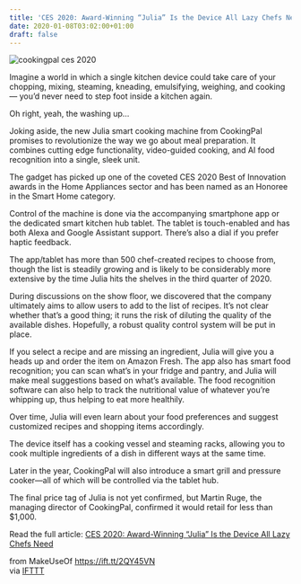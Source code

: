 ```yaml
---
title: 'CES 2020: Award-Winning “Julia” Is the Device All Lazy Chefs Need'
date: 2020-01-08T03:02:00+01:00
draft: false
---
```


![cookingpal ces 2020](https://static.makeuseof.com/wp-content/uploads/2020/01/cookingpal-1.jpg)

Imagine a world in which a single kitchen device could take care of your chopping, mixing, steaming, kneading, emulsifying, weighing, and cooking— you’d never need to step foot inside a kitchen again.

Oh right, yeah, the washing up…

Joking aside, the new Julia smart cooking machine from CookingPal promises to revolutionize the way we go about meal preparation. It combines cutting edge functionality, video-guided cooking, and AI food recognition into a single, sleek unit.

The gadget has picked up one of the coveted CES 2020 Best of Innovation awards in the Home Appliances sector and has been named as an Honoree in the Smart Home category.

Control of the machine is done via the accompanying smartphone app or the dedicated smart kitchen hub tablet. The tablet is touch-enabled and has both Alexa and Google Assistant support. There’s also a dial if you prefer haptic feedback.

The app/tablet has more than 500 chef-created recipes to choose from, though the list is steadily growing and is likely to be considerably more extensive by the time Julia hits the shelves in the third quarter of 2020.

During discussions on the show floor, we discovered that the company ultimately aims to allow users to add to the list of recipes. It’s not clear whether that’s a good thing; it runs the risk of diluting the quality of the available dishes. Hopefully, a robust quality control system will be put in place.

If you select a recipe and are missing an ingredient, Julia will give you a heads up and order the item on Amazon Fresh. The app also has smart food recognition; you can scan what’s in your fridge and pantry, and Julia will make meal suggestions based on what’s available. The food recognition software can also help to track the nutritional value of whatever you’re whipping up, thus helping to eat more healthily.

Over time, Julia will even learn about your food preferences and suggest customized recipes and shopping items accordingly.

The device itself has a cooking vessel and steaming racks, allowing you to cook multiple ingredients of a dish in different ways at the same time.

Later in the year, CookingPal will also introduce a smart grill and pressure cooker—all of which will be controlled via the tablet hub.

The final price tag of Julia is not yet confirmed, but Martin Ruge, the managing director of CookingPal, confirmed it would retail for less than $1,000.

Read the full article: [CES 2020: Award-Winning “Julia” Is the Device All Lazy Chefs Need](https://www.makeuseof.com/tag/ces-2020-award-winning-julia-device-lazy-chefs-need/)

  
  
from MakeUseOf https://ift.tt/2QY45VN  
via [IFTTT](https://ifttt.com/?ref=da&site=blogger)